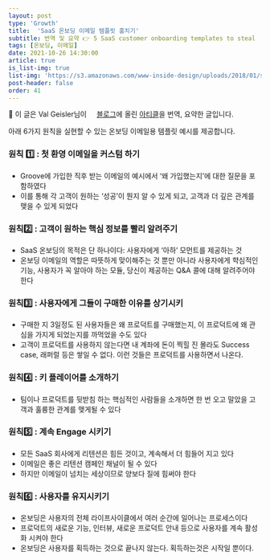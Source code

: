 ```yaml
---
layout: post
type: 'Growth'
title:  'SaaS 온보딩 이메일 템플릿 훔치기'
subtitle: 번역 및 요약 👉 5 SaaS customer onboarding templates to steal
tags: [온보딩, 이메일]
date: 2021-10-26 14:30:00
article: true
is_list-img: true
list-img: 'https://s3.amazonaws.com/www-inside-design/uploads/2018/01/saas-onboarding-square.jpg'
post-header: false
order: 41
---
```


<p class="text-gray">
 🔗 이 글은 Val Geisler님이 <a href='https://www.invisionapp.com/inside-design/' target='blank' rel='nofollow' id='outlink1' onclick='clickedOutlink(outlink1)'><img src='https://www.google.com/s2/favicons?sz=64&domain=https://www.invisionapp.com' style='display:inline; height: 1em; position: relative; bottom: -2px; margin-right: 2px;'>블로그</a>에 올린 <a href='https://www.invisionapp.com/inside-design/saas-customer-onboarding-templates/' target='blank' rel='nofollow' id='outlink2' onclick='clickedOutlink(outlink2)'>아티클</a>을 번역, 요약한 글입니다.
</p>

아래 6가지 원칙을 실현할 수 있는 온보딩 이메일용 템플릿 예시를 제공합니다.

### 원칙 1️⃣ : 첫 환영 이메일을 커스텀 하기
* Groove에 가입한 직후 받는 이메일의 예시에서 ‘왜 가입했는지’에 대한 질문을 포함하였다
* 이를 통해 각 고객이 원하는 ‘성공’이 뭔지 알 수 있게 되고, 고객과 더 깊은 관계를 맺을 수 있게 되었다

### 원칙2️⃣  : 고객이 원하는 핵심 정보를 빨리 알려주기
* SaaS 온보딩의 목적은 단 하나이다: 사용자에게 ‘아하’ 모먼트를 제공하는 것
* 온보딩 이메일의 역할은 따뜻하게 맞이해주는 것 뿐만 아니라 사용자에게 햑심적인 기능, 사용자가 꼭 알아야 하는 모듈, 당신이 제공하는 Q&A 콜에 대해 알려주어야 한다

### 원칙3️⃣  : 사용자에게 그들이 구매한 이유를 상기시키
* 구매한 지 3일정도 된 사용자들은 왜 프로덕트를 구매했는지, 이 프로덕트에 왜 관심을 가지게 되었는지를 까먹었을 수도 있다
* 고객이 프로덕트를 사용하지 않는다면 내 계좌에 돈이 찍힐 진 몰라도 Success case, 래퍼럴 등은 쌓일 수 없다. 이런 것들은 프로덕트를 사용하면서 나온다.

### 원칙4️⃣  : 키 플레이어를 소개하기
* 팀이나 프로덕트를 뒷받침 하는 핵심적인 사람들을 소개하면 한 번 오고 말았을 고객과 훌륭한 관계를 맺게될 수 있다

### 원칙5️⃣  : 계속 Engage 시키기
* 모든 SaaS 회사에게 리텐션은 힘든 것이고, 계속해서 더 힘들어 지고 있다
* 이메일은 좋은 리텐션 캠페인 채널이 될 수 있다
* 하지만 이메일이 넘치는 세상이므로 양보다 질에 힘써야 한다

### 원칙6️⃣  : 사용자를 유지시키기
* 온보딩은 사용자의 전체 라이프사이클에서 여러 순간에 일어나는 프로세스이다
* 프로덕트의 새로운 기능, 인터뷰, 새로운 프로덕트 안내 등으로 사용자를 계속 활성화 시켜야 한다
* 온보딩은 사용자를 획득하는 것으로 끝나지 않는다. 획득하는것은 시작일 뿐이다.